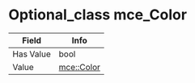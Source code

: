 # Optional_class mce_Color

<table><thead><tr><th>Field</th><th>Info</th></tr></thead><tbody>
<tr><td>Has Value</td><td>bool</td></tr>
<tr><td>Value</td><td><a href="../types/mce_Color.md">mce::Color</a></td></tr>
</tbody></table>